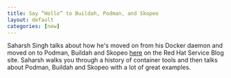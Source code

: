 ```yaml
---
title: Say “Hello” to Buildah, Podman, and Skopeo 
layout: default
categories: [new]
---
```


Saharsh Singh talks about how he's moved on from his Docker daemon and moved on to Podman, Buildah and Skopeo [here](https://servicesblog.redhat.com/2019/10/09/say-hello-to-buildah-podman-and-skopeo/?sc_cid=701f2000000txokAAA&utm_source=bambu&utm_medium=social&utm_campaign=abm) on the Red Hat Service Blog site.  Saharsh walks you through a history of container tools and then talks about Podman, Buildah and Skopeo with a lot of great examples. 
